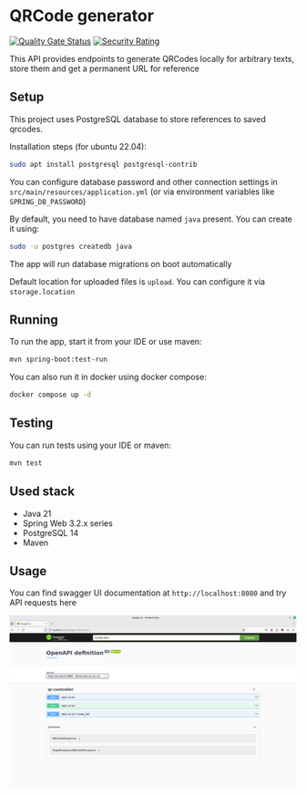 # QRCode generator

[![Quality Gate Status](https://sonarcloud.io/api/project_badges/measure?project=MrNaif2018_java-backend-labs&metric=alert_status)](https://sonarcloud.io/summary/overall?id=MrNaif2018_java-backend-labs)
[![Security Rating](https://sonarcloud.io/api/project_badges/measure?project=MrNaif2018_java-backend-labs&metric=security_rating)](https://sonarcloud.io/summary/overall?id=MrNaif2018_java-backend-labs)

This API provides endpoints to generate QRCodes locally for arbitrary texts, store them and get a permanent URL for reference

## Setup

This project uses PostgreSQL database to store references to saved qrcodes.

Installation steps (for ubuntu 22.04):

```bash
sudo apt install postgresql postgresql-contrib
```

You can configure database password and other connection settings in `src/main/resources/application.yml` (or via environment variables like `SPRING_DB_PASSWORD`)

By default, you need to have database named `java` present. You can create it using:

```bash
sudo -u postgres createdb java
```

The app will run database migrations on boot automatically

Default location for uploaded files is `upload`. You can configure it via `storage.location`

## Running

To run the app, start it from your IDE or use maven:

```bash
mvn spring-boot:test-run
```

You can also run it in docker using docker compose:

```bash
docker compose up -d
```

## Testing

You can run tests using your IDE or maven:

```bash
mvn test
```

## Used stack

- Java 21
- Spring Web 3.2.x series
- PostgreSQL 14
- Maven

## Usage

You can find swagger UI documentation at `http://localhost:8080` and try API requests here

![Swagger UI](./screenshots/swagger.png)
